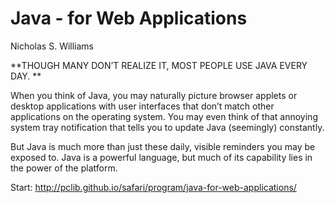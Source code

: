 # Java - for Web Applications

Nicholas S. Williams

**THOUGH MANY DON’T REALIZE IT, MOST PEOPLE USE JAVA EVERY DAY. **

When you think of Java, you may naturally picture browser applets or desktop applications with user interfaces that
don’t match other applications on the operating system. You may even think of that annoying system tray notification
that tells you to update Java (seemingly) constantly.

But Java is much more than just these daily, visible reminders you may be exposed to. Java is a powerful language,
but much of its capability lies in the power of the platform.


Start: http://pclib.github.io/safari/program/java-for-web-applications/






